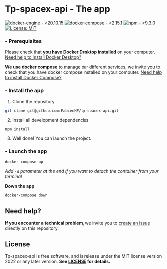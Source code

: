 # Tp-spacex-api - The app

[![docker-engine - >20.10.15](https://img.shields.io/badge/docker--engine->20.10.15-2496ED?logo=docker)](https://docs.docker.com/engine/release-notes/#201015)
[![docker-compose - >2.15.1](https://img.shields.io/badge/docker--engine->2.15.1-2496ED?logo=docker)](https://docs.docker.com/compose/release-notes/#2151)
[![npm - >9.3.0](https://img.shields.io/badge/npm->9.3.0-CB3837?logo=npm)](https://www.npmjs.com/package/npm)
[![License: MIT](https://img.shields.io/badge/License-MIT-yellow.svg)](https://opensource.org/licenses/MIT)

### - Prerequisites

Please check that **you have Docker Desktop installed** on your computer. [Need help to install Docker Desktop?](https://docs.docker.com/desktop/install/windows-install/)

**We use docker compose** to manage our different services, we invite you to check that you have docker compose installed on your computer. [Need help to install Docker Compose?](https://docs.docker.com/compose/install/)

### - Install the app

1. Clone the repository

```bash
git clone git@github.com:FabienHP/tp-spacex-api.git
```

2. Install all development dependencies

```bash
npm install
```

3. Well done! You can launch the project.

### - Launch the app

```bash
docker-compose up
```
*Add `-d` parameter at the end if you want to detach the container from your terminal*

**Down the app**
```bash
docker-compose down
```

## Need help?

**If you encounter a technical problem**, we invite you to [create an issue](https://github.com/FabienHP/tp-spacex-api/issues) directly on this repository.

## License

Tp-spacex-api is free software, and is release under the MIT license version 2022 or any later version. **See [LICENSE](LICENSE) for details.**
